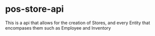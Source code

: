 # pos-store-api
  This is a api that allows for the creation of Stores, and every Entity that encompases them such as Employee and Inventory
